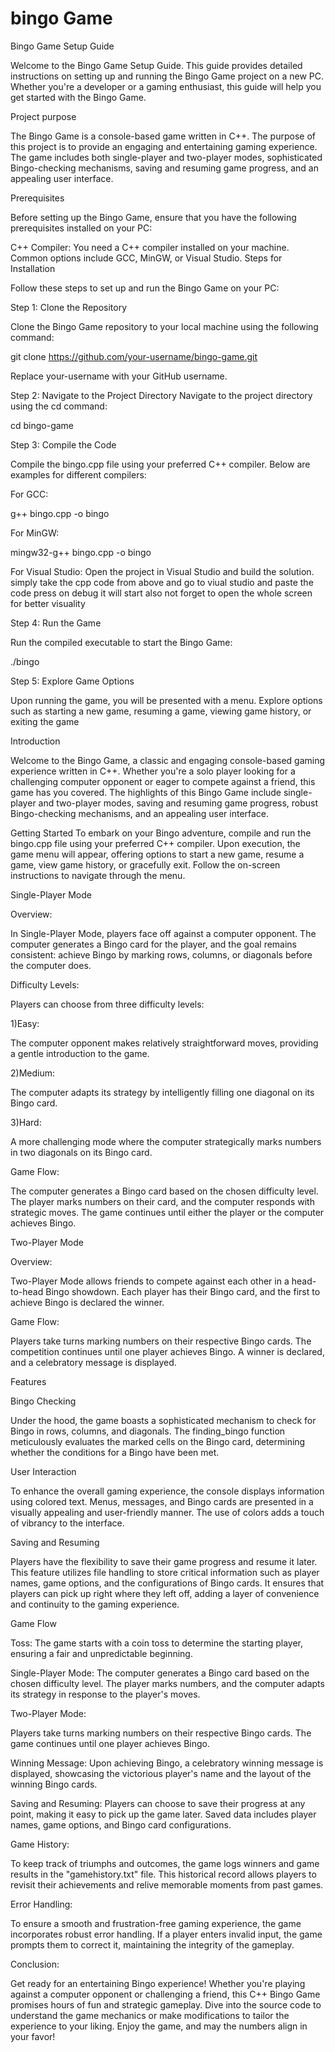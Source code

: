 # bingo Game

Bingo Game Setup Guide

Welcome to the Bingo Game Setup Guide. This guide provides detailed instructions on setting up and running the Bingo Game project on a new PC. Whether you're a developer or a gaming enthusiast, this guide will help you get started with the Bingo Game.

Project purpose

The Bingo Game is a console-based game written in C++. The purpose of this project is to provide an engaging and entertaining gaming experience. The game includes both single-player and two-player modes, sophisticated Bingo-checking mechanisms, saving and resuming game progress, and an appealing user interface.

Prerequisites

Before setting up the Bingo Game, ensure that you have the following prerequisites installed on your PC:

C++ Compiler: You need a C++ compiler installed on your machine. Common options include GCC, MinGW, or Visual Studio.
Steps for Installation

Follow these steps to set up and run the Bingo Game on your PC:

Step 1: Clone the Repository

Clone the Bingo Game repository to your local machine using the following command:


git clone https://github.com/your-username/bingo-game.git

Replace your-username with your GitHub username.

Step 2: Navigate to the Project Directory
Navigate to the project directory using the cd command:

cd bingo-game

Step 3: Compile the Code

Compile the bingo.cpp file using your preferred C++ compiler. Below are examples for different compilers:

For GCC:

g++ bingo.cpp -o bingo

For MinGW:

mingw32-g++ bingo.cpp -o bingo

For Visual Studio:
Open the project in Visual Studio and build the solution.
simply take the cpp code from above and go to viual studio and paste the code
press on debug it will start also not forget to open the whole screen for better visuality




Step 4: Run the Game

Run the compiled executable to start the Bingo Game:

./bingo

Step 5: Explore Game Options

Upon running the game, you will be presented with a menu. Explore options such as starting a new game, resuming a game, viewing game history, or exiting the game


Introduction

Welcome to the Bingo Game, a classic and engaging console-based gaming experience written in C++. Whether you're a solo player looking for a challenging computer opponent or eager to compete against a friend, this game has you covered. The highlights of this Bingo Game include single-player and two-player modes, saving and resuming game progress, robust Bingo-checking mechanisms, and an appealing user interface.

Getting Started
To embark on your Bingo adventure, compile and run the bingo.cpp file using your preferred C++ compiler. Upon execution, the game menu will appear, offering options to start a new game, resume a game, view game history, or gracefully exit. Follow the on-screen instructions to navigate through the menu.

Single-Player Mode

Overview:

In Single-Player Mode, players face off against a computer opponent. The computer generates a Bingo card for the player, and the goal remains consistent: achieve Bingo by marking rows, columns, or diagonals before the computer does.

Difficulty Levels:

Players can choose from three difficulty levels:

1)Easy:

 The computer opponent makes relatively straightforward moves, providing a gentle introduction to the game.

2)Medium: 

The computer adapts its strategy by intelligently filling one diagonal on its Bingo card.

3)Hard: 

A more challenging mode where the computer strategically marks numbers in two diagonals on its Bingo card.

Game Flow:

The computer generates a Bingo card based on the chosen difficulty level.
The player marks numbers on their card, and the computer responds with strategic moves.
The game continues until either the player or the computer achieves Bingo.

Two-Player Mode

Overview:

Two-Player Mode allows friends to compete against each other in a head-to-head Bingo showdown. Each player has their Bingo card, and the first to achieve Bingo is declared the winner.

Game Flow:

Players take turns marking numbers on their respective Bingo cards.
The competition continues until one player achieves Bingo.
A winner is declared, and a celebratory message is displayed.

Features

Bingo Checking

Under the hood, the game boasts a sophisticated mechanism to check for Bingo in rows, columns, and diagonals. The finding_bingo function meticulously evaluates the marked cells on the Bingo card, determining whether the conditions for a Bingo have been met.

User Interaction

To enhance the overall gaming experience, the console displays information using colored text. Menus, messages, and Bingo cards are presented in a visually appealing and user-friendly manner. The use of colors adds a touch of vibrancy to the interface.

Saving and Resuming

Players have the flexibility to save their game progress and resume it later. This feature utilizes file handling to store critical information such as player names, game options, and the configurations of Bingo cards. It ensures that players can pick up right where they left off, adding a layer of convenience and continuity to the gaming experience.

Game Flow

Toss: 
The game starts with a coin toss to determine the starting player, ensuring a fair and unpredictable beginning.

Single-Player Mode:
 The computer generates a Bingo card based on the chosen difficulty level. The player marks numbers, and the computer adapts its strategy in response to the player's moves.

Two-Player Mode:

Players take turns marking numbers on their respective Bingo cards. The game continues until one player achieves Bingo.

Winning Message:
 Upon achieving Bingo, a celebratory winning message is displayed, showcasing the victorious player's name and the layout of the winning Bingo cards.

Saving and Resuming: 
Players can choose to save their progress at any point, making it easy to pick up the game later. Saved data includes player names, game options, and Bingo card configurations.

Game History:

To keep track of triumphs and outcomes, the game logs winners and game results in the "gamehistory.txt" file. This historical record allows players to revisit their achievements and relive memorable moments from past games.

Error Handling:

To ensure a smooth and frustration-free gaming experience, the game incorporates robust error handling. If a player enters invalid input, the game prompts them to correct it, maintaining the integrity of the gameplay.

Conclusion:

Get ready for an entertaining Bingo experience! Whether you're playing against a computer opponent or challenging a friend, this C++ Bingo Game promises hours of fun and strategic gameplay. Dive into the source code to understand the game mechanics or make modifications to tailor the experience to your liking.
Enjoy the game, and may the numbers align in your favor!
